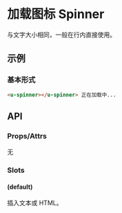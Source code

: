 # 加载图标 Spinner

与文字大小相同，一般在行内直接使用。

## 示例
### 基本形式

``` html
<u-spinner></u-spinner> 正在加载中...
```

## API

### Props/Attrs

无

### Slots

#### (default)

插入文本或 HTML。
